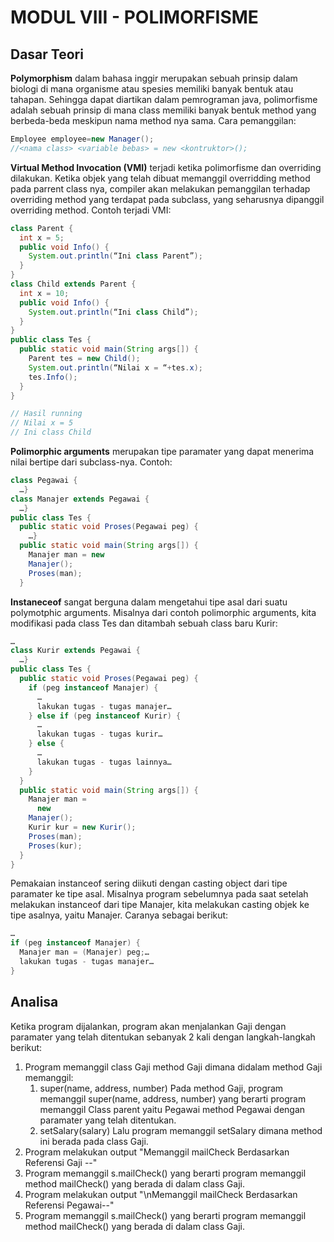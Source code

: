 # MODUL VIII - POLIMORFISME
## Dasar Teori

**Polymorphism** dalam bahasa inggir merupakan sebuah prinsip dalam biologi di mana organisme atau spesies memiliki banyak bentuk atau tahapan. Sehingga dapat diartikan dalam pemrograman java, polimorfisme adalah sebuah prinsip di mana class memiliki banyak bentuk method yang berbeda-beda meskipun nama method nya sama.
Cara pemanggilan:
```java
Employee employee=new Manager();
//<nama class> <variable bebas> = new <kontruktor>();
```

**Virtual Method Invocation (VMI)** terjadi ketika polimorfisme dan overriding dilakukan. Ketika objek yang telah dibuat memanggil overridding method pada parrent class nya, compiler akan melakukan pemanggilan terhadap overriding method yang terdapat pada subclass, yang seharusnya dipanggil overriding method. 
Contoh terjadi VMI:
```java
class Parent {
  int x = 5;
  public void Info() {
    System.out.println(“Ini class Parent”);
  }
}
class Child extends Parent {
  int x = 10;
  public void Info() {
    System.out.println(“Ini class Child”);
  }
}
public class Tes {
  public static void main(String args[]) {
    Parent tes = new Child();
    System.out.println(“Nilai x = “+tes.x);
    tes.Info();
  }
}

// Hasil running
// Nilai x = 5
// Ini class Child
```

**Polimorphic arguments** merupakan tipe paramater yang dapat menerima nilai bertipe dari subclass-nya. 
Contoh:
```java
class Pegawai {
  …}
class Manajer extends Pegawai {
  …}
public class Tes {
  public static void Proses(Pegawai peg) {
    …}
  public static void main(String args[]) {
    Manajer man = new
    Manajer();
    Proses(man);
  }
```

**Instaneceof** sangat berguna dalam mengetahui tipe asal dari suatu polymotphic arguments. Misalnya dari contoh polimorphic arguments, kita modifikasi pada class Tes dan ditambah sebuah class baru Kurir:
```java
…
class Kurir extends Pegawai {
  …}
public class Tes {
  public static void Proses(Pegawai peg) {
    if (peg instanceof Manajer) {
      …
      lakukan tugas - tugas manajer…
    } else if (peg instanceof Kurir) {
      …
      lakukan tugas - tugas kurir…
    } else {
      …
      lakukan tugas - tugas lainnya…
    }
  }
  public static void main(String args[]) {
    Manajer man =
      new
    Manajer();
    Kurir kur = new Kurir();
    Proses(man);
    Proses(kur);
  }
}
```
Pemakaian instanceof sering diikuti dengan casting object dari tipe paramater ke tipe asal. Misalnya program sebelumnya pada saat setelah melakukan instanceof dari tipe Manajer, kita melakukan casting objek ke tipe asalnya, yaitu Manajer. Caranya sebagai berikut:
```java
…
if (peg instanceof Manajer) {
  Manajer man = (Manajer) peg;…
  lakukan tugas - tugas manajer…
}
```

## Analisa
Ketika program dijalankan, program akan menjalankan Gaji dengan paramater yang telah ditentukan sebanyak 2 kali dengan langkah-langkah berikut:
1. Program memanggil class Gaji method Gaji dimana didalam method Gaji memanggil:
	1. super(name, address, number)
		Pada method Gaji, program memanggil super(name, address, number) yang berarti program memanggil Class parent yaitu Pegawai method Pegawai dengan paramater yang telah ditentukan.
	2. setSalary(salary)
		Lalu program memanggil setSalary dimana method ini berada pada class Gaji.
2. Program melakukan output 
	"Memanggil mailCheck Berdasarkan Referensi Gaji --"
3. Program memanggil s.mailCheck() yang berarti program memanggil method mailCheck() yang berada di dalam class Gaji.
4. Program melakukan output
	"\nMemanggil mailCheck Berdasarkan Referensi Pegawai--"
5. Program memanggil s.mailCheck() yang berarti program memanggil method mailCheck() yang berada di dalam class Gaji.
